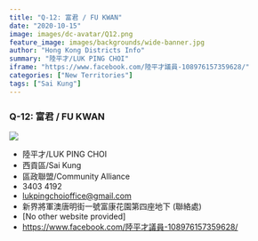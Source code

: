 ```yaml
---
title: "Q-12: 富君 / FU KWAN"
date: "2020-10-15"
image: images/dc-avatar/Q12.png
feature_image: images/backgrounds/wide-banner.jpg
author: "Hong Kong Districts Info"
summary: "陸平才/LUK PING CHOI"
iframe: "https://www.facebook.com/陸平才議員-108976157359628/"
categories: ["New Territories"]
tags: ["Sai Kung"]
---
```


### Q-12: 富君 / FU KWAN  
![](/images/dc-avatar/Q12.png)  

 - 陸平才/LUK PING CHOI  
 - 西貢區/Sai Kung  
 - 區政聯盟/Community Alliance  
 - 3403 4192  
 - lukpingchoioffice@gmail.com  
 - 新界將軍澳唐明街一號富康花園第四座地下 (聯絡處)  
 - [No other website provided]  
 - https://www.facebook.com/陸平才議員-108976157359628/
